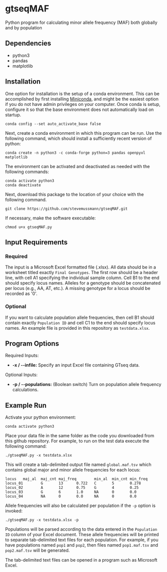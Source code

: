 # gtseqMAF
Python program for calculating minor allele frequency (MAF) both globally and by population

## Dependencies
- python3
- pandas
- matplotlib

## Installation
One option for installation is the setup of a conda environment. This can be accomplished by first installing [Miniconda](https://docs.conda.io/en/latest/miniconda.html), and might be the easiest option if you do not have admin privileges on your computer. Once conda is setup, configure it so that the base environment does not automatically load on startup.
```
conda config --set auto_activate_base false
```

Next, create a conda environment in which this program can be run. Use the following command, which should install a sufficiently recent version of python:
```
conda create -n python3 -c conda-forge python=3 pandas openpyxl matplotlib
```
The environment can be activated and deactivated as needed with the following commands:
```
conda activate python3
conda deactivate
```

Next, download this package to the location of your choice with the following command.
```
git clone https://github.com/stevemussmann/gtseqMAF.git
```

If necessary, make the software executable:
```
chmod u+x gtseqMAF.py
```

## Input Requirements
### Required
The input is a Microsoft Excel formatted file (.xlsx). All data should be in a worksheet titled exactly `Final Genotypes`. The first row should be a header line, with cell A1 specifying the individual sample column. Cell B1 to the end should specify locus names. Alleles for a genotype should be concatenated per locus (e.g., AA, AT, etc.). A missing genotype for a locus should be recorded as '0'. 

### Optional
If you want to calculate population allele frequencies, then cell B1 should contain exactly `Population ID` and cell C1 to the end should specify locus names. 
An example file is provided in this repository as `testdata.xlsx`.

## Program Options
Required Inputs:
* **-x / --infile:** Specify an input Excel file containing GTseq data.

Optional Inputs:
* **-p / --populations:** (Boolean switch) Turn on population allele frequency calculations.

## Example Run
Activate your python environment:
```
conda activate python3
```

Place your data file in the same folder as the code you downloaded from this github repository. For example, to run on the test data execute the following command:
```
./gtseqMAF.py -x testdata.xlsx
```

This will create a tab-delimited output file named `global.maf.tsv` which contains global major and minor allele frequencies for each locus:
```
locus   maj_al  maj_cnt maj_freq        min_al  min_cnt min_freq
locus_01        G       13      0.722   C       5       0.278
locus_02        A       12      0.75    G       4       0.25
locus_03        G       6       1.0     NA      0       0.0
locus_04        NA      0       0.0     NA      0       0.0
```

Allele frequencies will also be calculated per population if the `-p` option is invoked:
```
./gtseqMAF.py -x testdata.xlsx -p
```

Populations will be parsed according to the data entered in the `Population ID` column of your Excel document. These allele frequencies will be printed to separate tab-delimited text files for each population. For example, if you have populations named `pop1` and `pop2`, then files named `pop1.maf.tsv` and `pop2.maf.tsv` will be generated.

The tab-delimited text files can be opened in a program such as Microsoft Excel.
